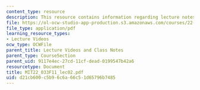 ```yaml
---
content_type: resource
description: This resource contains information regarding lecture notes.
file: https://ol-ocw-studio-app-production.s3.amazonaws.com/courses/22-033-nuclear-systems-design-project-fall-2011/d21cb600c5b96c6a66c51d65796b7485_MIT22_033F11_lec02.pdf
file_type: application/pdf
learning_resource_types:
- Lecture Videos
ocw_type: OCWFile
parent_title: Lecture Videos and Class Notes
parent_type: CourseSection
parent_uid: 9117e4ec-27cd-11cf-dead-0199547b42a6
resourcetype: Document
title: MIT22_033F11_lec02.pdf
uid: d21cb600-c5b9-6c6a-66c5-1d65796b7485
---
```

